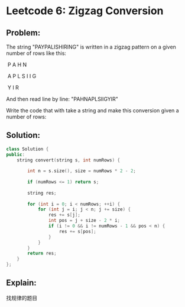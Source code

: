 # Leetcode 6: Zigzag Conversion

## Problem:

The string "PAYPALISHIRING" is written in a zigzag pattern on a given number of rows like this: 

​	P		  A		 H		N

​	A	P	L	S	I	I	G

​	Y		   I		  R		

And then read line by line: "PAHNAPLSIIGYIR"

Write the code that with take a string and make this conversion given a number of rows:

## Solution:

```c++
class Solution {
public:
    string convert(string s, int numRows) {
        
        int n = s.size(), size = numRows * 2 - 2;
        
        if (numRows <= 1) return s;
            
        string res;
        
        for (int i = 0; i < numRows; ++i) {
            for (int j = i; j < n; j += size) {
                res += s[j];
                int pos = j + size - 2 * i;
                if (i != 0 && i != numRows - 1 && pos < n) {
                    res += s[pos];
                }
            }
        }
        return res;
    }
};
```

## Explain:

找规律的题目